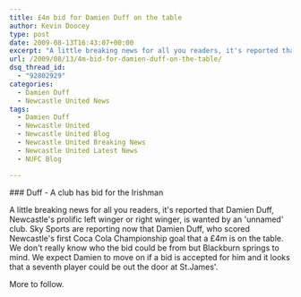 ```yaml
---
title: £4m bid for Damien Duff on the table
author: Kevin Doocey
type: post
date: 2009-08-13T16:43:07+00:00
excerpt: "A little breaking news for all you readers, it's reported that Damien Duff, Newcastle's prolific left winger or right winger, is "
url: /2009/08/13/4m-bid-for-damien-duff-on-the-table/
dsq_thread_id:
  - "92802929"
categories:
  - Damien Duff
  - Newcastle United News
tags:
  - Damien Duff
  - Newcastle United
  - Newcastle United Blog
  - Newcastle United Breaking News
  - Newcastle United Latest News
  - NUFC Blog

---
```

### Duff - A club has bid for the Irishman

A little breaking news for all you readers, it's reported that Damien Duff, Newcastle's prolific left winger or right winger, is wanted by an 'unnamed' club. Sky Sports are reporting now that Damien Duff, who scored  Newcastle's first Coca Cola Championship goal that a £4m is on the table. We don't really know who the bid could be from but Blackburn springs to mind. We expect Damien to move on if a bid is accepted for him and it looks that a seventh player could be out the door at St.James'.

More to follow.

